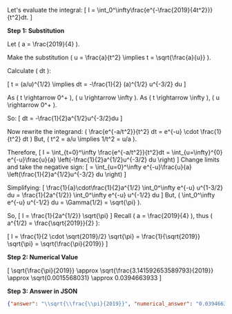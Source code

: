 Let's evaluate the integral:
\[
I = \int_0^\infty\frac{e^{-\frac{2019}{4t^2}}}{t^2}dt.
\]

**Step 1: Substitution**

Let \( a = \frac{2019}{4} \).

Make the substitution \( u = \frac{a}{t^2} \implies t = \sqrt{\frac{a}{u}} \).

Calculate \( dt \):

\[
t = (a/u)^{1/2} \implies dt = -\frac{1}{2} (a)^{1/2} u^{-3/2} du
\]

As \( t \rightarrow 0^+ \), \( u \rightarrow \infty \).
As \( t \rightarrow \infty \), \( u \rightarrow 0^+ \).

So:
\[
dt = -\frac{1}{2}a^{1/2}u^{-3/2}du
\]

Now rewrite the integrand: \( \frac{e^{-a/t^2}}{t^2} dt = e^{-u} \cdot \frac{1}{t^2} dt \)
But, \( t^2 = a/u \implies 1/t^2 = u/a \).

Therefore,
\[
I = \int_{t=0}^\infty \frac{e^{-a/t^2}}{t^2}dt = \int_{u=\infty}^{0} e^{-u}\frac{u}{a} \left(-\frac{1}{2}a^{1/2}u^{-3/2} du \right)
\]
Change limits and take the negative sign:
\[
= \int_{u=0}^\infty e^{-u}\frac{u}{a} \left(\frac{1}{2}a^{1/2}u^{-3/2} du \right)
\]

Simplifying:
\[
\frac{1}{a}\cdot\frac{1}{2}a^{1/2} \int_0^\infty e^{-u} u^{1-3/2} du
= \frac{1}{2a^{1/2}} \int_0^\infty e^{-u} u^{-1/2} du
\]
But, \( \int_0^\infty e^{-u} u^{-1/2} du = \Gamma(1/2) = \sqrt{\pi} \).

So,
\[
I = \frac{1}{2a^{1/2}} \sqrt{\pi}
\]
Recall \( a = \frac{2019}{4} \), thus \( a^{1/2} = \frac{\sqrt{2019}}{2} \):

\[
I = \frac{1}{2 \cdot \sqrt{2019}/2} \sqrt{\pi}
   = \frac{1}{\sqrt{2019}} \sqrt{\pi}
   = \sqrt{\frac{\pi}{2019}}
\]

**Step 2: Numerical Value**

\[
\sqrt{\frac{\pi}{2019}} \approx \sqrt{\frac{3.141592653589793}{2019}} \approx \sqrt{0.0015568031} \approx 0.0394663933
\]

**Step 3: Answer in JSON**

```json
{"answer": "\\sqrt{\\frac{\\pi}{2019}}", "numerical_answer": "0.0394663933"}
```